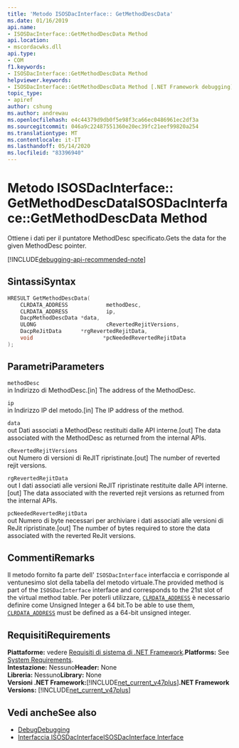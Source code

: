 ```yaml
---
title: 'Metodo ISOSDacInterface:: GetMethodDescData'
ms.date: 01/16/2019
api.name:
- ISOSDacInterface::GetMethodDescData Method
api.location:
- mscordacwks.dll
api.type:
- COM
f1.keywords:
- ISOSDacInterface::GetMethodDescData Method
helpviewer.keywords:
- ISOSDacInterface::GetMethodDescData Method [.NET Framework debugging]
topic_type:
- apiref
author: cshung
ms.author: andrewau
ms.openlocfilehash: e4c44379d9db0f5e98f3ca66ec0486961ec2df3a
ms.sourcegitcommit: 046a9c22487551360e20ec39fc21eef99820a254
ms.translationtype: MT
ms.contentlocale: it-IT
ms.lasthandoff: 05/14/2020
ms.locfileid: "83396940"
---
```

# <a name="isosdacinterfacegetmethoddescdata-method"></a><span data-ttu-id="11fb9-102">Metodo ISOSDacInterface:: GetMethodDescData</span><span class="sxs-lookup"><span data-stu-id="11fb9-102">ISOSDacInterface::GetMethodDescData Method</span></span>

<span data-ttu-id="11fb9-103">Ottiene i dati per il puntatore MethodDesc specificato.</span><span class="sxs-lookup"><span data-stu-id="11fb9-103">Gets the data for the given MethodDesc pointer.</span></span>

[!INCLUDE[debugging-api-recommended-note](../../../../includes/debugging-api-recommended-note.md)]

## <a name="syntax"></a><span data-ttu-id="11fb9-104">Sintassi</span><span class="sxs-lookup"><span data-stu-id="11fb9-104">Syntax</span></span>

```cpp
HRESULT GetMethodDescData(
    CLRDATA_ADDRESS            methodDesc,
    CLRDATA_ADDRESS            ip,
    DacpMethodDescData *data,
    ULONG                      cRevertedRejitVersions,
    DacpReJitData      *rgRevertedRejitData,
    void                      *pcNeededRevertedRejitData
);
```

## <a name="parameters"></a><span data-ttu-id="11fb9-105">Parametri</span><span class="sxs-lookup"><span data-stu-id="11fb9-105">Parameters</span></span>

`methodDesc`\
<span data-ttu-id="11fb9-106">in Indirizzo di MethodDesc.</span><span class="sxs-lookup"><span data-stu-id="11fb9-106">[in] The address of the MethodDesc.</span></span>

`ip`\
<span data-ttu-id="11fb9-107">in Indirizzo IP del metodo.</span><span class="sxs-lookup"><span data-stu-id="11fb9-107">[in] The IP address of the method.</span></span>

`data`\
<span data-ttu-id="11fb9-108">out Dati associati a MethodDesc restituiti dalle API interne.</span><span class="sxs-lookup"><span data-stu-id="11fb9-108">[out] The data associated with the MethodDesc as returned from the internal APIs.</span></span>

`cRevertedRejitVersions`\
<span data-ttu-id="11fb9-109">out Numero di versioni di ReJIT ripristinate.</span><span class="sxs-lookup"><span data-stu-id="11fb9-109">[out] The number of reverted rejit versions.</span></span>

`rgRevertedRejitData`\
<span data-ttu-id="11fb9-110">out I dati associati alle versioni ReJIT ripristinate restituite dalle API interne.</span><span class="sxs-lookup"><span data-stu-id="11fb9-110">[out] The data associated with the reverted rejit versions as returned from the internal APIs.</span></span>

`pcNeededRevertedRejitData`\
<span data-ttu-id="11fb9-111">out Numero di byte necessari per archiviare i dati associati alle versioni di ReJit ripristinate.</span><span class="sxs-lookup"><span data-stu-id="11fb9-111">[out] The number of bytes required to store the data associated with the reverted ReJit versions.</span></span>

## <a name="remarks"></a><span data-ttu-id="11fb9-112">Commenti</span><span class="sxs-lookup"><span data-stu-id="11fb9-112">Remarks</span></span>

<span data-ttu-id="11fb9-113">Il metodo fornito fa parte dell' `ISOSDacInterface` interfaccia e corrisponde al ventunesimo slot della tabella del metodo virtuale.</span><span class="sxs-lookup"><span data-stu-id="11fb9-113">The provided method is part of the `ISOSDacInterface` interface and corresponds to the 21st slot of the virtual method table.</span></span> <span data-ttu-id="11fb9-114">Per poterli utilizzare, [`CLRDATA_ADDRESS`](../common-data-types-unmanaged-api-reference.md) è necessario definire come Unsigned Integer a 64 bit.</span><span class="sxs-lookup"><span data-stu-id="11fb9-114">To be able to use them, [`CLRDATA_ADDRESS`](../common-data-types-unmanaged-api-reference.md) must be defined as a 64-bit unsigned integer.</span></span>

## <a name="requirements"></a><span data-ttu-id="11fb9-115">Requisiti</span><span class="sxs-lookup"><span data-stu-id="11fb9-115">Requirements</span></span>

<span data-ttu-id="11fb9-116">**Piattaforme:** vedere [Requisiti di sistema di .NET Framework](../../../../docs/framework/get-started/system-requirements.md).</span><span class="sxs-lookup"><span data-stu-id="11fb9-116">**Platforms:** See [System Requirements](../../../../docs/framework/get-started/system-requirements.md).</span></span>  
<span data-ttu-id="11fb9-117">**Intestazione:** Nessuno</span><span class="sxs-lookup"><span data-stu-id="11fb9-117">**Header:** None</span></span>  
<span data-ttu-id="11fb9-118">**Libreria:** Nessuno</span><span class="sxs-lookup"><span data-stu-id="11fb9-118">**Library:** None</span></span>  
<span data-ttu-id="11fb9-119">**Versioni .NET Framework:**[!INCLUDE[net_current_v47plus](../../../../includes/net-current-v47plus.md)]</span><span class="sxs-lookup"><span data-stu-id="11fb9-119">**.NET Framework Versions:** [!INCLUDE[net_current_v47plus](../../../../includes/net-current-v47plus.md)]</span></span>  

## <a name="see-also"></a><span data-ttu-id="11fb9-120">Vedi anche</span><span class="sxs-lookup"><span data-stu-id="11fb9-120">See also</span></span>

- [<span data-ttu-id="11fb9-121">Debug</span><span class="sxs-lookup"><span data-stu-id="11fb9-121">Debugging</span></span>](index.md)
- [<span data-ttu-id="11fb9-122">Interfaccia ISOSDacInterface</span><span class="sxs-lookup"><span data-stu-id="11fb9-122">ISOSDacInterface Interface</span></span>](isosdacinterface-interface.md)
